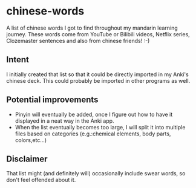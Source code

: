 # chinese-words
A list of chinese words I got to find throughout my mandarin learning journey.
These words come from YouTube or Bilibili videos, Netflix series, Clozemaster sentences and also from chinese friends! :-)

## Intent
I initially created that list so that it could be directly imported in my Anki's chinese deck.
This could probably be imported in other programs as well.

## Potential improvements
- Pinyin will eventually be added, once I figure out how to have it displayed in a neat way in the Anki app.
- When the list eventually becomes too large, I will split it into multiple files based on categories (e.g.:chemical elements, body parts, colors,etc...)

## Disclaimer
That list might (and definitely will) occasionally include swear words, so don't feel offended about it.
